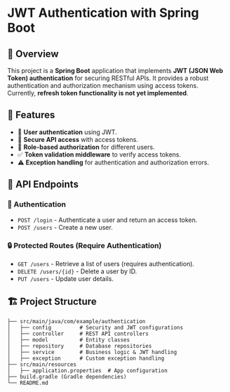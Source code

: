 # JWT Authentication with Spring Boot

## 📌 Overview
This project is a **Spring Boot** application that implements **JWT (JSON Web Token) authentication** for securing RESTful APIs. It provides a robust authentication and authorization mechanism using access tokens. Currently, **refresh token functionality is not yet implemented**.

## 🚀 Features
- 🔐 **User authentication** using JWT.
- 🔑 **Secure API access** with access tokens.
- 👤 **Role-based authorization** for different users.
- ✅ **Token validation middleware** to verify access tokens.
- ⚠️ **Exception handling** for authentication and authorization errors.

## 📌 API Endpoints

### 🔑 Authentication
- `POST /login` - Authenticate a user and return an access token.
- `POST /users` - Create a new user.

### 🔒 Protected Routes (Require Authentication)
- `GET /users` - Retrieve a list of users (requires authentication).
- `DELETE /users/{id}` - Delete a user by ID.
- `PUT /users` - Update user details.

## 🏗️ Project Structure
```
├── src/main/java/com/example/authentication
│   ├── config         # Security and JWT configurations
│   ├── controller     # REST API controllers
│   ├── model          # Entity classes
│   ├── repository     # Database repositories
│   ├── service        # Business logic & JWT handling
│   ├── exception      # Custom exception handling
├── src/main/resources
│   ├── application.properties  # App configuration
├── build.gradle (Gradle dependencies)
└── README.md
```


